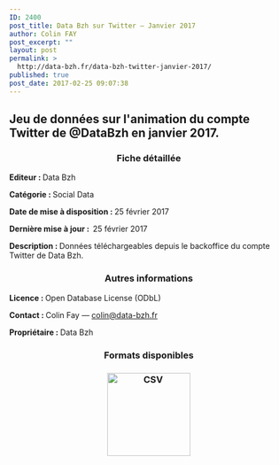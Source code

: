 ```yaml
---
ID: 2400
post_title: Data Bzh sur Twitter — Janvier 2017
author: Colin FAY
post_excerpt: ""
layout: post
permalink: >
  http://data-bzh.fr/data-bzh-twitter-janvier-2017/
published: true
post_date: 2017-02-25 09:07:38
---
```

<h2>Jeu de données sur l'animation du compte Twitter de @DataBzh en janvier 2017.</h2>
<!--more-->
<h3 style="text-align: center;">Fiche détaillée</h3>
<strong>Editeur : </strong>Data Bzh

<strong>Catégorie : </strong>Social Data

<strong>Date de mise à disposition : </strong>25 février 2017

<strong>Dernière mise à jour :  </strong>25 février 2017

<strong>Description : </strong>Données téléchargeables depuis le backoffice du compte Twitter de Data Bzh.
<h3 style="text-align: center;">Autres informations</h3>
<strong>Licence : </strong>Open Database License (ODbL)

<strong>Contact : </strong>Colin Fay — colin@data-bzh.fr

<strong>Propriétaire : </strong>Data Bzh
<h3 style="text-align: center;">Formats disponibles</h3>
<h3 style="text-align: center;"><a href="http://data-bzh.fr/data/twitter-DataBzh-2017-01.csv" rel="attachment wp-att-904"><img class="aligncenter wp-image-904 size-full" src="http://dev.data-bzh.fr/wp-content/uploads/2016/05/CSV-2.jpg" alt="CSV" width="150" height="150" /></a></h3>